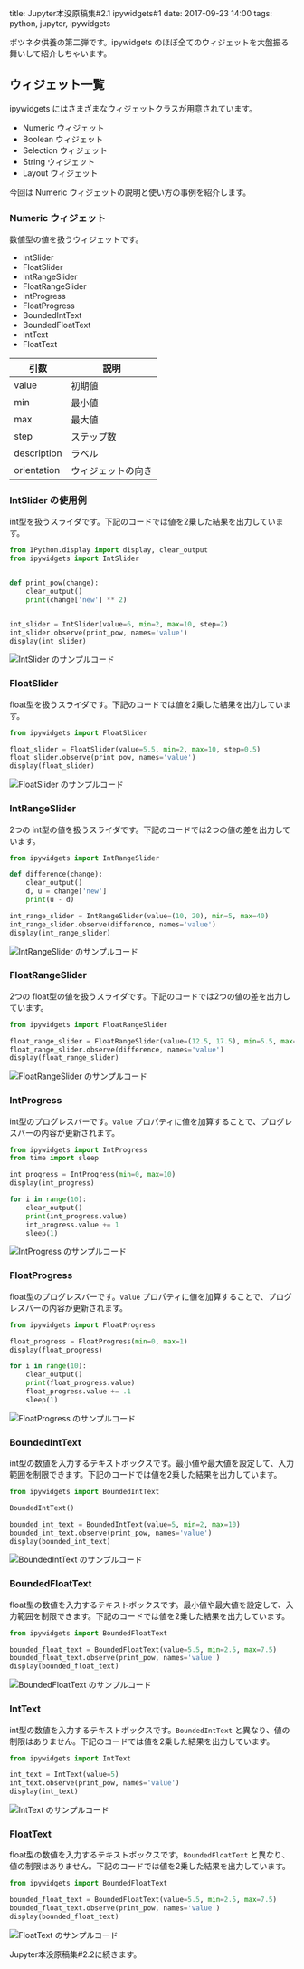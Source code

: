 title: Jupyter本没原稿集#2.1 ipywidgets#1
date: 2017-09-23 14:00
tags: python, jupyter, ipywidgets

ボツネタ供養の第二弾です。ipywidgets のほぼ全てのウィジェットを大盤振る舞いして紹介しちゃいます。

## ウィジェット一覧

ipywidgets にはさまざまなウィジェットクラスが用意されています。

* Numeric ウィジェット
* Boolean ウィジェット
* Selection ウィジェット
* String ウィジェット
* Layout ウィジェット

今回は Numeric ウィジェットの説明と使い方の事例を紹介します。

### Numeric ウィジェット

数値型の値を扱うウィジェットです。

* IntSlider
* FloatSlider
* IntRangeSlider
* FloatRangeSlider
* IntProgress
* FloatProgress
* BoundedIntText
* BoundedFloatText
* IntText
* FloatText

引数|説明
---|---
value|初期値
min|最小値
max|最大値
step|ステップ数
description|ラベル
orientation|ウィジェットの向き

### IntSlider の使用例

int型を扱うスライダです。下記のコードでは値を2乗した結果を出力しています。

```python
from IPython.display import display, clear_output
from ipywidgets import IntSlider


def print_pow(change):
    clear_output()
    print(change['new'] ** 2)


int_slider = IntSlider(value=6, min=2, max=10, step=2)
int_slider.observe(print_pow, names='value')
display(int_slider)
```

![IntSlider のサンプルコード](./img/IntSlider-sample-out.png)

### FloatSlider

float型を扱うスライダです。下記のコードでは値を2乗した結果を出力しています。

```python
from ipywidgets import FloatSlider

float_slider = FloatSlider(value=5.5, min=2, max=10, step=0.5)
float_slider.observe(print_pow, names='value')
display(float_slider)
```

![FloatSlider のサンプルコード](./img/FloatSlider-sample-out.png)

### IntRangeSlider

2つの int型の値を扱うスライダです。下記のコードでは2つの値の差を出力しています。

```python
from ipywidgets import IntRangeSlider

def difference(change):
    clear_output()
    d, u = change['new']
    print(u - d)

int_range_slider = IntRangeSlider(value=(10, 20), min=5, max=40)
int_range_slider.observe(difference, names='value')
display(int_range_slider)
```

![IntRangeSlider のサンプルコード](./img/IntRangeSlider-sample-out.png)

### FloatRangeSlider

2つの float型の値を扱うスライダです。下記のコードでは2つの値の差を出力しています。

```python
from ipywidgets import FloatRangeSlider

float_range_slider = FloatRangeSlider(value=(12.5, 17.5), min=5.5, max=27.5)
float_range_slider.observe(difference, names='value')
display(float_range_slider)
```

![FloatRangeSlider のサンプルコード](./img/FloatRangeSlider-sample-out.png)

### IntProgress

int型のプログレスバーです。`value` プロパティに値を加算することで、プログレスバーの内容が更新されます。

```python
from ipywidgets import IntProgress
from time import sleep

int_progress = IntProgress(min=0, max=10)
display(int_progress)

for i in range(10):
    clear_output()
    print(int_progress.value)
    int_progress.value += 1
    sleep(1)
```

![IntProgress のサンプルコード](./img/IntProgress-sample-out.png)

### FloatProgress

float型のプログレスバーです。`value` プロパティに値を加算することで、プログレスバーの内容が更新されます。

```python
from ipywidgets import FloatProgress

float_progress = FloatProgress(min=0, max=1)
display(float_progress)

for i in range(10):
    clear_output()
    print(float_progress.value)
    float_progress.value += .1
    sleep(1)
```

![FloatProgress のサンプルコード](./img/FloatProgress-sample-out.png)

### BoundedIntText

int型の数値を入力するテキストボックスです。最小値や最大値を設定して、入力範囲を制限できます。下記のコードでは値を2乗した結果を出力しています。

```python
from ipywidgets import BoundedIntText

BoundedIntText()

bounded_int_text = BoundedIntText(value=5, min=2, max=10)
bounded_int_text.observe(print_pow, names='value')
display(bounded_int_text)
```

![BoundedIntText のサンプルコード](./img/BoundedIntText-sample-out.png)

### BoundedFloatText

float型の数値を入力するテキストボックスです。最小値や最大値を設定して、入力範囲を制限できます。下記のコードでは値を2乗した結果を出力しています。

```python
from ipywidgets import BoundedFloatText

bounded_float_text = BoundedFloatText(value=5.5, min=2.5, max=7.5)
bounded_float_text.observe(print_pow, names='value')
display(bounded_float_text)
```

![BoundedFloatText のサンプルコード](./img/BoundedFloatText-sample-out.png)

### IntText

int型の数値を入力するテキストボックスです。`BoundedIntText` と異なり、値の制限はありません。下記のコードでは値を2乗した結果を出力しています。

```python
from ipywidgets import IntText

int_text = IntText(value=5)
int_text.observe(print_pow, names='value')
display(int_text)
```

![IntText のサンプルコード](./img/IntText-sample-out.png)

### FloatText

float型の数値を入力するテキストボックスです。`BoundedFloatText` と異なり、値の制限はありません。下記のコードでは値を2乗した結果を出力しています。

```python
from ipywidgets import BoundedFloatText

bounded_float_text = BoundedFloatText(value=5.5, min=2.5, max=7.5)
bounded_float_text.observe(print_pow, names='value')
display(bounded_float_text)
```

![FloatText のサンプルコード](./img/FloatText-sample-out.png)


Jupyter本没原稿集#2.2に続きます。